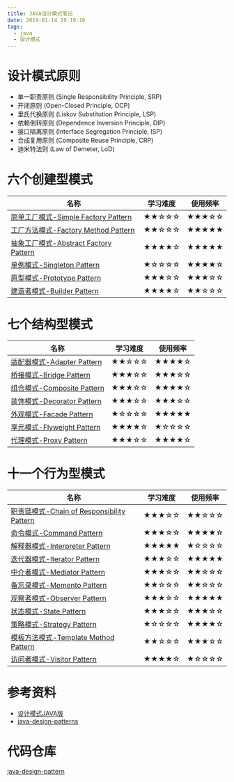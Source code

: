 ```yaml
---
title: JAVA设计模式笔记
date: 2019-01-14 19:19:16
tags:
  - java
  - 设计模式
---
```

# 设计模式原则

- 单一职责原则 (Single Responsibility Principle, SRP)
- 开闭原则 (Open-Closed Principle, OCP)
- 里氏代换原则 (Liskov Substitution Principle, LSP)
- 依赖倒转原则 (Dependence Inversion Principle, DIP)
- 接口隔离原则 (Interface Segregation Principle, ISP)
- 合成复用原则 (Composite Reuse Principle, CRP)
- 迪米特法则 (Law of Demeter, LoD)

<!-- more -->

# 六个创建型模式

|名称|学习难度|使用频率|
|-|-|-|
|[简单工厂模式-Simple Factory Pattern](https://gcdd1993.github.io/2019/01/15/%E7%AE%80%E5%8D%95%E5%B7%A5%E5%8E%82%E6%A8%A1%E5%BC%8F-Simple-Factory-Pattern/)|★★☆☆☆|★★★☆☆|
|[工厂方法模式-Factory Method Pattern](https://gcdd1993.github.io/2019/01/15/%E5%B7%A5%E5%8E%82%E6%96%B9%E6%B3%95%E6%A8%A1%E5%BC%8F-Factory-Method-Pattern/)|★★☆☆☆|★★★★★|
|[抽象工厂模式-Abstract Factory Pattern](https://gcdd1993.github.io/2019/01/15/%E6%8A%BD%E8%B1%A1%E5%B7%A5%E5%8E%82%E6%A8%A1%E5%BC%8F-Abstract-Factory-Pattern/)|★★★★☆|★★★★★|
|[单例模式-Singleton Pattern](https://gcdd1993.github.io/2019/01/15/%E5%8D%95%E4%BE%8B%E6%A8%A1%E5%BC%8F-Singleton-Pattern/)|★☆☆☆☆|★★★★☆|
|[原型模式-Prototype Pattern](https://gcdd1993.github.io/2019/01/15/%E5%8E%9F%E5%9E%8B%E6%A8%A1%E5%BC%8F-Prototype-Pattern/)|★★★☆☆|★★★☆☆|
|[建造者模式-Builder Pattern](https://gcdd1993.github.io/2019/01/15/%E5%BB%BA%E9%80%A0%E8%80%85%E6%A8%A1%E5%BC%8F-Builder-Pattern/)|★★★★☆|★★☆☆☆|

# 七个结构型模式

|名称|学习难度|使用频率|
|-|-|-|
|[适配器模式-Adapter Pattern](https://gcdd1993.github.io/2019/01/15/%E9%80%82%E9%85%8D%E5%99%A8%E6%A8%A1%E5%BC%8F-Adapter-Pattern/)|★★☆☆☆|★★★★☆|
|[桥接模式-Bridge Pattern](https://gcdd1993.github.io/2019/01/15/%E6%A1%A5%E6%8E%A5%E6%A8%A1%E5%BC%8F-Bridge-Pattern/)|★★★☆☆|★★★☆☆|
|[组合模式-Composite Pattern](https://gcdd1993.github.io/2019/01/15/%E7%BB%84%E5%90%88%E6%A8%A1%E5%BC%8F-Composite-Pattern/)|★★★☆☆|★★★★☆|
|[装饰模式-Decorator Pattern](https://gcdd1993.github.io/2019/01/15/%E8%A3%85%E9%A5%B0%E6%A8%A1%E5%BC%8F-Decorator%20Pattern/)|★★★☆☆|★★★☆☆|
|[外观模式-Facade Pattern](https://gcdd1993.github.io/2019/01/15/%E5%A4%96%E8%A7%82%E6%A8%A1%E5%BC%8F-Facade-Pattern/)|★☆☆☆☆|★★★★★|
|[享元模式-Flyweight Pattern](https://gcdd1993.github.io/2019/01/16/%E4%BA%AB%E5%85%83%E6%A8%A1%E5%BC%8F-Flyweight-Pattern/)|★★★★☆|★☆☆☆☆|
|[代理模式-Proxy Pattern](https://gcdd1993.github.io/2019/01/16/%E4%BB%A3%E7%90%86%E6%A8%A1%E5%BC%8F-Proxy-Pattern/)|★★★☆☆|★★★★☆|

# 十一个行为型模式

|名称|学习难度|使用频率|
|-|-|-|
|[职责链模式-Chain of Responsibility Pattern](https://gcdd1993.github.io/2019/01/16/%E8%81%8C%E8%B4%A3%E9%93%BE%E6%A8%A1%E5%BC%8F-Chain-of-Responsibility-Pattern/)|★★★☆☆|★★☆☆☆|
|[命令模式-Command Pattern](https://gcdd1993.github.io/2019/01/16/%E5%91%BD%E4%BB%A4%E6%A8%A1%E5%BC%8F-Command-Pattern/)|★★★☆☆|★★★★☆|
|[解释器模式-Interpreter Pattern](https://gcdd1993.github.io/2019/01/16/%E8%A7%A3%E9%87%8A%E5%99%A8%E6%A8%A1%E5%BC%8F-Interpreter-Pattern/)|★★★★★|★☆☆☆☆|
|[迭代器模式-Iterator Pattern]()|★★★☆☆|★★★★★|
|[中介者模式-Mediator Pattern]()|★★★☆☆|★★☆☆☆|
|[备忘录模式-Memento Pattern]()|★★☆☆☆|★★☆☆☆|
|[观察者模式-Observer Pattern]()|★★★☆☆|★★★★★|
|[状态模式-State Pattern]()|★★★☆☆|★★★☆☆|
|[策略模式-Strategy Pattern]()|★☆☆☆☆|★★★★☆|
|[模板方法模式-Template Method Pattern]()|★★☆☆☆|★★★☆☆|
|[访问者模式-Visitor Pattern]()|★★★★☆|★☆☆☆☆|

# 参考资料

- [设计模式JAVA版](https://gof.quanke.name/)
- [java-design-patterns](https://github.com/iluwatar/java-design-patterns)

# 代码仓库

[java-design-pattern](https://github.com/gcdd1993/java-design-pattern)